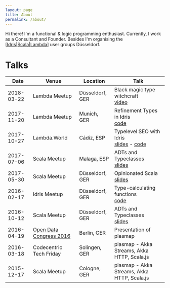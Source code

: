 ```yaml
---
layout: page
title: About
permalink: /about/
---
```


Hi there! I'm a functional & logic programming enthusiast. Currently, I work as a Consultant and Founder. Besides I'm organising the \[[Idris](https://www.meetup.com/idrisdus/)|[Scala](https://www.meetup.com/scaladus/)|[Lambda](https://www.meetup.com/lambdadus/)\] user groups Düsseldorf.

# Talks

| Date       | Venue | Location | Talk |
|------------|-------|----------|------|
| 2018-03-22 | Lambda Meetup | Düsseldorf, GER | Black magic type witchcraft <br>[video](https://youtu.be/MLKDu6jwIQw)|
| 2017-11-20 | Lambda Meetup | Munich, GER | Refinement Types in Idris <br>[code](https://github.com/janschultecom/2017-11-20-Lambda-Meetup-Munich)|
| 2017-10-27 | Lambda.World | Cádiz, ESP | Typelevel SEO with Idris <br>[slides]( https://slides.com/janschultecom/typelevel-seo/) - [code]( https://github.com/janschultecom/typelevel-seo/) |
| 2017-07-06 | Scala Meetup | Malaga, ESP | ADTs and Typeclasses <br> [slides]( http://janschulte.com/2017-07-06-ADTs-and-Typeclasses/) |
| 2017-05-30 | Scala Meetup | Düsseldorf, GER | Opinionated Scala <br> [slides]( https://github.com/scaladus/opinionated-scala ) |
| 2016-02-17 | Idris Meetup | Düsseldorf, GER | Type-calculating functions <br> [code]( https://github.com/janschultecom/idrisdus-2017-02-22 ) |
| 2016-10-12 | Scala Meetup | Düsseldorf, GER | ADTs and Typeclasses <br> [slides]( http://janschulte.com/2016-10-12-adts-typeclasses-scala/#/) |
| 2016-04-19 | [Open Data Congress 2016](https://www.bmwi.de/Redaktion/DE/Bildergalerie/2016/20160419-zypries-open-data-kongress.html) | Berlin, GER | Presentation of plasmap  
| 2016-03-18 | Codecentric Tech Friday | Solingen, GER | plasmap - Akka Streams, Akka HTTP, Scala.js |
| 2015-12-17 | Scala Meetup | Cologne, GER | plasmap - Akka Streams, Akka HTTP, Scala.js |
